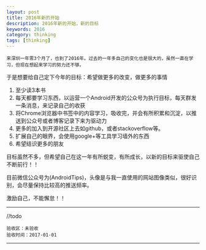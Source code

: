 ```yaml
---
layout: post
title: 2016年新的开始
description: 2016年新的开始，新的目标
keywords: 2016
category: thinking
tags: [thinking]
---
```


    来深圳一年零3个月了，也到了2016年。过去的一年多自己的变化也是很大的，虽然一直在学习，但现在想起来学习的努力还不够。

于是想要给自己定下今年的目标：希望做更多的改变，做更多的事情

1. 至少读3本书
2. 每天都要学习东西，以运营一个Android开发的公众号为执行目标，每天群发一条消息，来记录自己的收获
3. 将Chrome浏览器中书签中的内容学习，吸收完，并会有所积累和沉淀，以推送到公众号或者博客记录下来为驱动力
4. 更多的加入到开源社区上去如github，或者stackoverflow等。
5. 扩展自己的眼界，会使用google+等工具学习墙外的东西
6. 希望结识更多的朋友

目标虽然不多，但希望自己在这一年有所蜕变，有所成长，以新的目标来驱使自己不断前行！！

目前微信公众号为(AndroidTips)，头像是与我一直使用的网站图像类似，很好识别，会尽量保持比较高的推送频率。

激励自己，不能懈怠！！

---------------------------------
//todo

    验收区：未验收
    验收时间：2017-01-01
    
---------------------------------